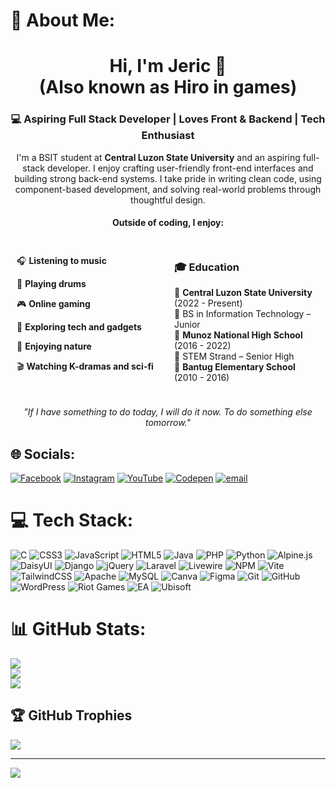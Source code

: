 
<!--## Hi there 👋

**Je-ric/Je-ric** is a ✨ _special_ ✨ repository because its `README.md` (this file) appears on your GitHub profile.

Here are some ideas to get you started:

- 🔭 I’m currently working on ...
- 🌱 I’m currently learning ...
- 👯 I’m looking to collaborate on ...
- 🤔 I’m looking for help with ...
- 💬 Ask me about ...
- 📫 How to reach me: ...
- 😄 Pronouns: ...
- ⚡ Fun fact: ...
-->

# 💫 About Me:
<h1 align="center">Hi, I'm Jeric 👋 <br> (Also known as Hiro in games)</h1>

<h3 align="center">💻 Aspiring Full Stack Developer | Loves Front & Backend | Tech Enthusiast</h3>

<p align="center">
  I'm a BSIT student at <strong>Central Luzon State University</strong> and an aspiring full-stack developer. I enjoy crafting user-friendly front-end interfaces and building strong back-end systems. I take pride in writing clean code, using component-based development, and solving real-world problems through thoughtful design.
</p>

<h4 align="center">Outside of coding, I enjoy:</h4>
<div style="display: flex; justify-content: space-around; flex-wrap: wrap;">
  <div style="flex: 1; padding: 10px;">
    <p>🎧 <strong>Listening to music</strong></p>
    <p>🥁 <strong>Playing drums</strong></p>
    <p>🎮 <strong>Online gaming</strong></p>
    <p>📱 <strong>Exploring tech and gadgets</strong></p>
    <p>🌱 <strong>Enjoying nature</strong></p>
    <p>🎬 <strong>Watching K-dramas and sci-fi</strong></p>
  </div>

  <div style="flex: 1; padding: 10px;">
    <h3>🎓 Education</h3>
    <p>
      🏫 <strong>Central Luzon State University</strong> (2022 - Present)  <br>
      📘 BS in Information Technology – Junior  <br>
      🏫 <strong>Munoz National High School</strong> (2016 - 2022)  <br>
      📕 STEM Strand – Senior High  <br>
      🏫 <strong>Bantug Elementary School</strong> (2010 - 2016)  <br>
    </p>
  </div>
</div>

<p align="center">
  <i>"If I have something to do today, I will do it now. To do something else tomorrow."</i>
</p>


## 🌐 Socials:
[![Facebook](https://img.shields.io/badge/Facebook-%231877F2.svg?logo=Facebook&logoColor=white)](https://facebook.com/jeric.delacruz.18294) [![Instagram](https://img.shields.io/badge/Instagram-%23E4405F.svg?logo=Instagram&logoColor=white)](https://instagram.com/hiro.deecee) [![YouTube](https://img.shields.io/badge/YouTube-%23FF0000.svg?logo=YouTube&logoColor=white)](https://youtube.com/@Je-richiro) [![Codepen](https://img.shields.io/badge/Codepen-000000?logo=codepen&logoColor=white)](https://codepen.io/Je-richiro) [![email](https://img.shields.io/badge/Email-D14836?logo=gmail&logoColor=white)](mailto:delacruz.jeric.j@gmail.com) 

# 💻 Tech Stack:
![C](https://img.shields.io/badge/c-%2300599C.svg?style=for-the-badge&logo=c&logoColor=white) ![CSS3](https://img.shields.io/badge/css3-%231572B6.svg?style=for-the-badge&logo=css3&logoColor=white) ![JavaScript](https://img.shields.io/badge/javascript-%23323330.svg?style=for-the-badge&logo=javascript&logoColor=%23F7DF1E) ![HTML5](https://img.shields.io/badge/html5-%23E34F26.svg?style=for-the-badge&logo=html5&logoColor=white) ![Java](https://img.shields.io/badge/java-%23ED8B00.svg?style=for-the-badge&logo=openjdk&logoColor=white) ![PHP](https://img.shields.io/badge/php-%23777BB4.svg?style=for-the-badge&logo=php&logoColor=white) ![Python](https://img.shields.io/badge/python-3670A0?style=for-the-badge&logo=python&logoColor=ffdd54) ![Alpine.js](https://img.shields.io/badge/alpinejs-white.svg?style=for-the-badge&logo=alpinedotjs&logoColor=%238BC0D0) ![DaisyUI](https://img.shields.io/badge/daisyui-5A0EF8?style=for-the-badge&logo=daisyui&logoColor=white) ![Django](https://img.shields.io/badge/django-%23092E20.svg?style=for-the-badge&logo=django&logoColor=white) ![jQuery](https://img.shields.io/badge/jquery-%230769AD.svg?style=for-the-badge&logo=jquery&logoColor=white) ![Laravel](https://img.shields.io/badge/laravel-%23FF2D20.svg?style=for-the-badge&logo=laravel&logoColor=white) ![Livewire](https://img.shields.io/badge/livewire-%234e56a6.svg?style=for-the-badge&logo=livewire&logoColor=white) ![NPM](https://img.shields.io/badge/NPM-%23CB3837.svg?style=for-the-badge&logo=npm&logoColor=white) ![Vite](https://img.shields.io/badge/vite-%23646CFF.svg?style=for-the-badge&logo=vite&logoColor=white) ![TailwindCSS](https://img.shields.io/badge/tailwindcss-%2338B2AC.svg?style=for-the-badge&logo=tailwind-css&logoColor=white) ![Apache](https://img.shields.io/badge/apache-%23D42029.svg?style=for-the-badge&logo=apache&logoColor=white) ![MySQL](https://img.shields.io/badge/mysql-4479A1.svg?style=for-the-badge&logo=mysql&logoColor=white) ![Canva](https://img.shields.io/badge/Canva-%2300C4CC.svg?style=for-the-badge&logo=Canva&logoColor=white) ![Figma](https://img.shields.io/badge/figma-%23F24E1E.svg?style=for-the-badge&logo=figma&logoColor=white) ![Git](https://img.shields.io/badge/git-%23F05033.svg?style=for-the-badge&logo=git&logoColor=white) ![GitHub](https://img.shields.io/badge/github-%23121011.svg?style=for-the-badge&logo=github&logoColor=white) ![WordPress](https://img.shields.io/badge/WordPress-%23117AC9.svg?style=for-the-badge&logo=WordPress&logoColor=white) ![Riot Games](https://img.shields.io/badge/riotgames-D32936.svg?style=for-the-badge&logo=riotgames&logoColor=white) ![EA](https://img.shields.io/badge/ea-%23000000.svg?style=for-the-badge&logo=ea&logoColor=white) ![Ubisoft](https://img.shields.io/badge/Ubisoft-%23F5F5F5.svg?style=for-the-badge&logo=Ubisoft&logoColor=black) 
# 📊 GitHub Stats:
![](https://github-readme-stats.vercel.app/api?username=Je-ric&theme=outrun&hide_border=false&include_all_commits=true&count_private=true)<br/>
![](https://nirzak-streak-stats.vercel.app/?user=Je-ric&theme=outrun&hide_border=false)<br/>
![](https://github-readme-stats.vercel.app/api/top-langs/?username=Je-ric&theme=outrun&hide_border=false&include_all_commits=true&count_private=true&layout=compact)

## 🏆 GitHub Trophies
![](https://github-profile-trophy.vercel.app/?username=Je-ric&theme=ambient_gradient&no-frame=false&no-bg=true&margin-w=4)
<!-- 
### 🔝 Top Contributed Repo
![](https://github-contributor-stats.vercel.app/api?username=Je-ric&limit=5&theme=dark&combine_all_yearly_contributions=true)  -->

---
[![](https://visitcount.itsvg.in/api?id=Je-ric&icon=6&color=0)](https://visitcount.itsvg.in)

<!-- Proudly created with GPRM ( https://gprm.itsvg.in ) -->
